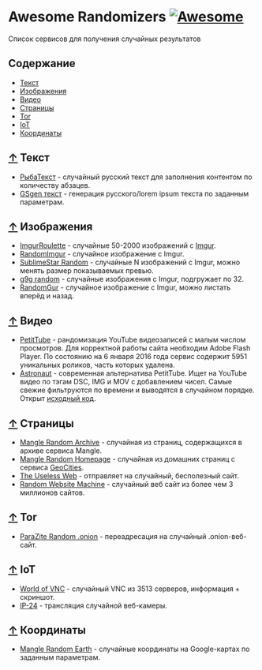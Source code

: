 # Awesome Randomizers [![Awesome](https://awesome.re/badge.svg)](https://awesome.re)

Список сервисов для получения случайных результатов

## Содержание

- [Текст](#-Текст)
- [Изображения](#-Изображения)
- [Видео](#-Видео)
- [Cтраницы](#-Cтраницы)
- [Tor](#-Tor)
- [IoT](#-IoT)
- [Координаты](#-Координаты)

## [↑](#Содержимое) Текст

- [РыбаТекст](http://fishtext.ru/) - случайный русский текст для заполнения контентом по количеству абзацев.
- [GSgen текст](http://gsgen.ru/tools/fish-text/) - генерация русского/lorem ipsum текста по заданным параметрам.

## [↑](#Содержимое) Изображения

- [ImgurRoulette](http://imgurroulette.byethost3.com/) - случайные 50-2000 изображений с [Imgur](https://imgur.com).
- [RandomImgur](http://www.maxitter.com/imgur/) - случайное изображение с Imgur.
- [SublimeStar Random](https://random-images.3w3.eu/) - случайные N изображений с Imgur, можно менять размер показываемых превью.
- [g9g random](http://g9g.eu/) - случайные изображения с Imgur, подгружает по 32.
- [RandomGur](http://jasonb.io/randomgur/) - случайное изображение с Imgur, можно листать вперёд и назад.

## [↑](#Содержимое) Видео

- [PetitTube](http://petittube.com) - рандомизация YouTube видеозаписей с малым числом просмотров. Для
корректной работы сайта необходим Adobe Flash Player. По состоянию на 6 января 2016 года
сервис содержит 5951 уникальных роликов, часть которых удалена.
- [Astronaut](http://astronaut.io/) - современная альтернатива PetitTube. Ищет на YouTube видео по
тэгам DSC, IMG и MOV с добавлением чисел. Самые свежие фильтруются по времени и
выводятся в случайном порядке. Открыт [исходный код](https://github.com/wonga00/astronaut).

## [↑](#Содержимое) Cтраницы

- [Mangle Random Archive](http://www.mangle.ca/archive.php) - случайная из страниц, содержащихся в архиве сервиса Mangle.
- [Mangle Random Homepage](http://www.mangle.ca/homepage.php) - случайная из домашних страниц с сервиса [GeoCities](https://ru.wikipedia.org/wiki/GeoCities).
- [The Useless Web](http://www.theuselessweb.com/) - отправляет на случайный, бесполезный сайт.
- [Random Website Machine](http://www.whatsmyip.org/random-website-machine/random/) - случайный веб сайт из более чем 3 миллионов сайтов.

## [↑](#Содержимое) Tor

- [ParaZite Random .onion](http://random.para.city/) - переадресация на случайный .onion-веб-сайт.

## [↑](#Содержимое) IoT

- [World of VNC](https://worldofvnc.net/browse.php?) - случайный VNC из 3513 серверов, информация + скриншот.
- [IP-24](https://ip-24.net/webcams.php) - трансляция случайной веб-камеры.

## [↑](#Содержимое) Координаты

- [Mangle Random Earth](http://www.mangle.ca/randomearth/) - случайные координаты на Google-картах по заданным параметрам.
